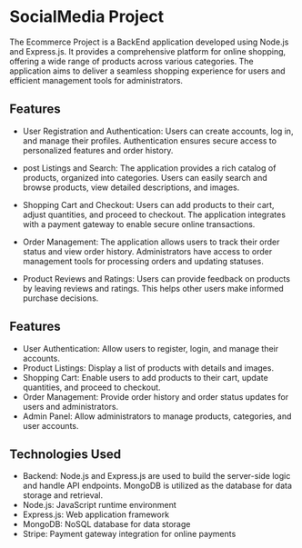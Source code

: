 # SocialMedia Project

The Ecommerce Project is a BackEnd application developed using Node.js and Express.js. It provides a comprehensive platform for online shopping, offering a wide range of products across various categories. The application aims to deliver a seamless shopping experience for users and efficient management tools for administrators.

## Features

- User Registration and Authentication: Users can create accounts, log in, and manage their profiles. Authentication ensures secure access to personalized features and order history.

- post Listings and Search: The application provides a rich catalog of products, organized into categories. Users can easily search and browse products, view detailed descriptions, and images.

- Shopping Cart and Checkout: Users can add products to their cart, adjust quantities, and proceed to checkout. The application integrates with a payment gateway to enable secure online transactions.

- Order Management: The application allows users to track their order status and view order history. Administrators have access to order management tools for processing orders and updating statuses.

- Product Reviews and Ratings: Users can provide feedback on products by leaving reviews and ratings. This helps other users make informed purchase decisions.

## Features
- User Authentication: Allow users to register, login, and manage their accounts.
- Product Listings: Display a list of products with details and images.
- Shopping Cart: Enable users to add products to their cart, update quantities, and proceed to checkout.
- Order Management: Provide order history and order status updates for users and administrators.
- Admin Panel: Allow administrators to manage products, categories, and user accounts.

## Technologies Used
- Backend: Node.js and Express.js are used to build the server-side logic and handle API endpoints. MongoDB is utilized as the database for data storage and retrieval.
- Node.js: JavaScript runtime environment
- Express.js: Web application framework
- MongoDB: NoSQL database for data storage
- Stripe: Payment gateway integration for online payments
